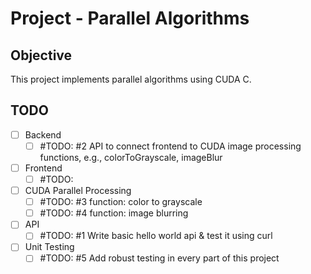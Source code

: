 # Project - Parallel Algorithms

## Objective 

This project implements parallel algorithms using CUDA C. 



## TODO

- [ ] Backend 
    - [ ] #TODO: #2 API to connect frontend to CUDA image processing functions, e.g., colorToGrayscale, imageBlur
- [ ] Frontend
    - [ ] #TODO:
- [ ] CUDA Parallel Processing
    - [ ] #TODO: #3 function: color to grayscale
    - [ ] #TODO: #4 function: image blurring
- [ ] API  
    - [ ] #TODO: #1 Write basic hello world api & test it using curl
- [ ] Unit Testing 
    - [ ] #TODO: #5 Add robust testing in every part of this project 